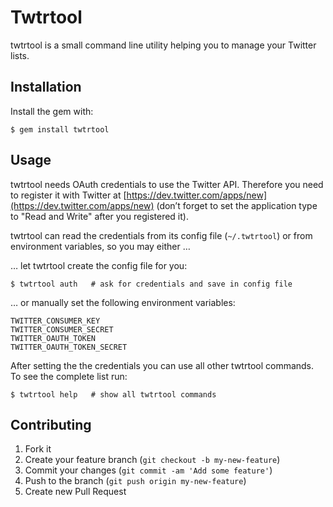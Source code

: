 # Twtrtool

twtrtool is a small command line utility helping you to manage your Twitter lists.

## Installation

Install the gem with:

    $ gem install twtrtool

## Usage

twtrtool needs OAuth credentials to use the Twitter API. Therefore you need to register it with Twitter at  [https://dev.twitter.com/apps/new](https://dev.twitter.com/apps/new) (don’t forget to set the application type to "Read and Write" after you registered it). 

twtrtool can read the credentials from its config file (`~/.twtrtool`) or from environment variables, so you may either …

… let twtrtool create the config file for you:

    $ twtrtool auth   # ask for credentials and save in config file

… or manually set the following environment variables:

    TWITTER_CONSUMER_KEY
    TWITTER_CONSUMER_SECRET
    TWITTER_OAUTH_TOKEN
    TWITTER_OAUTH_TOKEN_SECRET

After setting the the credentials you can use all other twtrtool commands. To see the complete list run:

    $ twtrtool help   # show all twtrtool commands

## Contributing

1. Fork it
2. Create your feature branch (`git checkout -b my-new-feature`)
3. Commit your changes (`git commit -am 'Add some feature'`)
4. Push to the branch (`git push origin my-new-feature`)
5. Create new Pull Request
